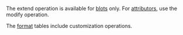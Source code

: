 The extend operation is available for <a href="https://quilljs.com/guides/how-to-customize-quill/#customizing-blots" target="_blank">blots</a> only. For <a href="https://quilljs.com/guides/how-to-customize-quill/#customizing-attributors" target="_blank">attributors</a>, use the modify operation.

The [format](/concepts/05%20UI%20Components/HtmlEditor/10%20Formats/00%20Formats.md '/Documentation/Guide/UI_Components/HtmlEditor/Formats/') tables include customization operations.
